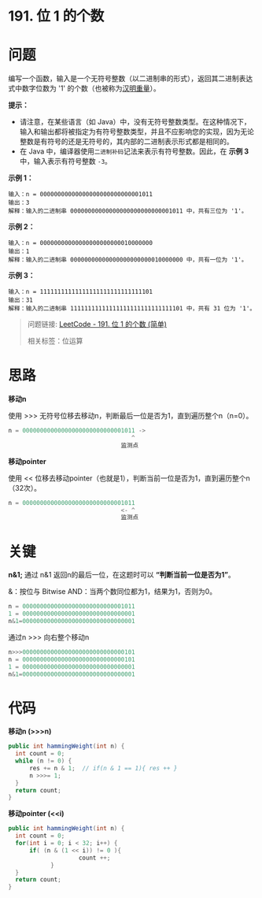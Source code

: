 # 191. 位 1 的个数

# 问题

编写一个函数，输入是一个无符号整数（以二进制串的形式），返回其二进制表达式中数字位数为 '1' 的个数（也被称为[汉明重量](https://baike.baidu.com/item/汉明重量)）。

**提示：**

- 请注意，在某些语言（如 Java）中，没有无符号整数类型。在这种情况下，输入和输出都将被指定为有符号整数类型，并且不应影响您的实现，因为无论整数是有符号的还是无符号的，其内部的二进制表示形式都是相同的。
- 在 Java 中，编译器使用`二进制补码`记法来表示有符号整数。因此，在 **示例 3** 中，输入表示有符号整数 `-3`。

**示例 1：**

```
输入：n = 00000000000000000000000000001011
输出：3
解释：输入的二进制串 00000000000000000000000000001011 中，共有三位为 '1'。
```

**示例 2：**

```
输入：n = 00000000000000000000000010000000
输出：1
解释：输入的二进制串 00000000000000000000000010000000 中，共有一位为 '1'。
```

**示例 3：**

```
输入：n = 11111111111111111111111111111101
输出：31
解释：输入的二进制串 11111111111111111111111111111101 中，共有 31 位为 '1'。
```

 

> 问题链接: [LeetCode - 191. 位 1 的个数 (简单)](https://leetcode.cn/problems/number-of-1-bits/)
>
> 相关标签：位运算

# 思路

**移动n**

使用 >>> 无符号位移去移动n，判断最后一位是否为1，直到遍历整个n（n=0）。

```java
n = 00000000000000000000000000001011 ->
                                   ^
                                监测点
```

**移动pointer**

使用 << 位移去移动pointer（也就是1），判断当前一位是否为1，直到遍历整个n（32次）。

```java
n = 00000000000000000000000000001011 
                                <- ^
                                监测点
```

# 关键

**n&1;** 通过 n&1 返回n的最后一位，在这题时可以 **“判断当前一位是否为1”**。

&：按位与 Bitwise AND：当两个数同位都为1，结果为1，否则为0。

```java
n = 00000000000000000000000000001011
1 = 00000000000000000000000000000001
n&1=00000000000000000000000000000001
```

通过n >>> 向右整个移动n

```java
n>>>00000000000000000000000000000101
n = 00000000000000000000000000000101
1 = 00000000000000000000000000000001
n&1=00000000000000000000000000000001
```

# 代码

**移动n (>>>n)**

```java
public int hammingWeight(int n) {
  int count = 0;
  while (n != 0) {
      res += n & 1;  // if(n & 1 == 1){ res ++ }
      n >>>= 1;
  }
  return count;
}
```

**移动pointer (<<i)**

```java
public int hammingWeight(int n) {
  int count = 0;
  for(int i = 0; i < 32; i++) {
      if( (n & (1 << i)) != 0 ){
					count ++;
			}
  }
  return count;
}
```
